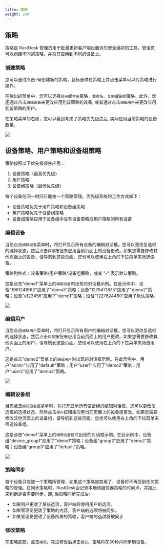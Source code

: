 ```yaml
---
title: 策略
weight: 200
---
```


## 策略

策略是 RustDesk 管理员用于批量更新客户端设置页的安全选项的工具。管理员可以创建不同的策略，并将其应用到不同的设备上。

### 创建策略

您可以通过点击`+`号创建新的策略，鼠标悬停在策略上并点击菜单可以对策略进行操作。

在弹出的菜单中，您可以选择`启用`或`禁用`策略，`重命名`、`复制`或`删除`策略。此外，您还通过点击`编辑设备`来更改应用到该策略的设备, 或者通过点击`编辑用户`来更改应用到该策略的用户。

在策略菜单的右侧，您可以看到考虑了策略优先级之后, 实际应用当前策略的设备数量。

![](/docs/en/self-host/rustdesk-server-pro/strategy/images/strategy_menu.png)


## 设备策略、用户策略和设备组策略

策略按照以下优先级顺序应用：
1. 设备策略（最高优先级）
2. 用户策略
3. 设备组策略（最低优先级）

每个设备在同一时间只能由一个策略管理。优先级系统的工作方式如下：
- 设备策略优先于用户策略和设备组策略
- 用户策略优先于设备组策略
- 设备组策略应用于设备组中没有设备策略或用户策略的所有设备

### 编辑设备

当您点击`编辑设备`菜单时，将打开显示所有设备的编辑对话框。您可以更改复选框的选择状态，然后点击`保存`按钮来应用当前页面上的设备更改。如果您需要修改其他页面上的设备，请导航到这些页面。您也可以使用右上角的下拉菜单来筛选设备。

策略列格式：设备策略/用户策略/设备组策略，或者 "-" 表示默认策略。

这是点击"demo1"菜单上的`编辑设备`时出现的对话框示例。在此示例中，设备"1981241962"应用了"demo3"策略；设备"1279471875"应用了"demo2"策略；设备"a123456"应用了"demo1"策略；设备"1227624460"应用了默认策略。

![](/docs/en/self-host/rustdesk-server-pro/strategy/images/edit_devices.png)

### 编辑用户

当您点击`编辑用户`菜单时，将打开显示所有用户的编辑对话框。您可以更改复选框的选择状态，然后点击`保存`按钮来应用当前页面上的用户更改。如果您需要修改其他页面上的用户，请导航到这些页面。您也可以使用右上角的下拉菜单来筛选用户。

这是点击"demo2"菜单上的`编辑用户`时出现的对话框示例。在此示例中，用户"admin"应用了"default"策略；用户"user1"应用了"demo2"策略；用户"user2"应用了"demo3"策略。

![](/docs/en/self-host/rustdesk-server-pro/strategy/images/edit_users.png)

### 编辑设备组

当您点击`编辑设备组`菜单时，将打开显示所有设备组的编辑对话框。您可以更改复选框的选择状态，然后点击`保存`按钮来应用当前页面上的设备组更改。如果您需要修改其他页面上的设备组，请导航到这些页面。您也可以使用右上角的下拉菜单来筛选设备组。

这是点击"demo1"菜单上的`编辑设备组`时出现的对话框示例。在此示例中，设备组"device_group1"应用了"demo1"策略；设备组"group2"应用了"demo2"策略；设备组"group3"应用了"default"策略。

![](/docs/en/self-host/rustdesk-server-pro/strategy/images/edit_device_groups.png)

### 策略同步

每个设备只能被一个策略所管理，如果这个策略被禁用了，设备将不再受到任何策略的管理。在同步策略时，RustDesk会记录本地和服务器策略的时间点，并据此来判断是否需要同步。即, 当策略同步完成后:
* 如果用户更改了某些选项，客户端将使用用户的选项。
* 如果管理员更改了策略的内容，客户端的选项将被同步。
* 如果管理员更改了设备所属的策略，客户端的选项将被同步

### 修改策略

在策略底部，点击`编辑`，完成修改后点击`提交`。策略将在30秒内同步到设备。


